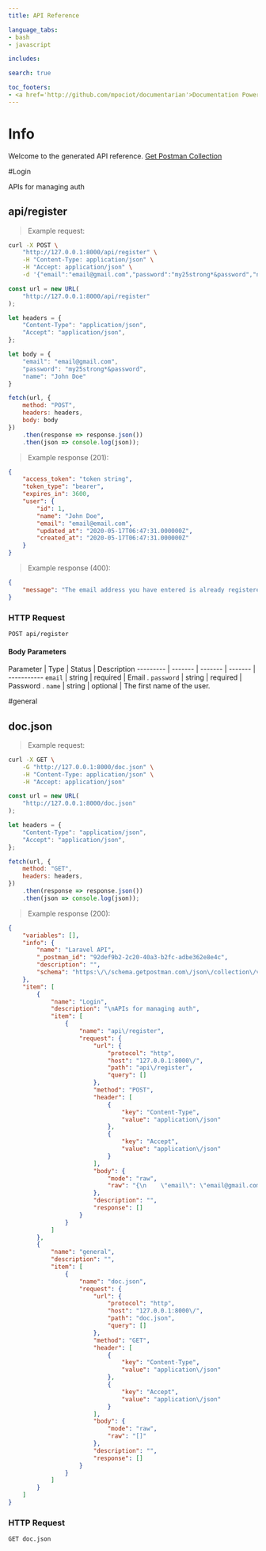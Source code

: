 ```yaml
---
title: API Reference

language_tabs:
- bash
- javascript

includes:

search: true

toc_footers:
- <a href='http://github.com/mpociot/documentarian'>Documentation Powered by Documentarian</a>
---
```

<!-- START_INFO -->
# Info

Welcome to the generated API reference.
[Get Postman Collection](http://127.0.0.1:8000/docs/collection.json)

<!-- END_INFO -->

#Login


APIs for managing auth
<!-- START_d7b7952e7fdddc07c978c9bdaf757acf -->
## api/register
> Example request:

```bash
curl -X POST \
    "http://127.0.0.1:8000/api/register" \
    -H "Content-Type: application/json" \
    -H "Accept: application/json" \
    -d '{"email":"email@gmail.com","password":"my25strong*&password","name":"John Doe"}'

```

```javascript
const url = new URL(
    "http://127.0.0.1:8000/api/register"
);

let headers = {
    "Content-Type": "application/json",
    "Accept": "application/json",
};

let body = {
    "email": "email@gmail.com",
    "password": "my25strong*&password",
    "name": "John Doe"
}

fetch(url, {
    method: "POST",
    headers: headers,
    body: body
})
    .then(response => response.json())
    .then(json => console.log(json));
```


> Example response (201):

```json
{
    "access_token": "token string",
    "token_type": "bearer",
    "expires_in": 3600,
    "user": {
        "id": 1,
        "name": "John Doe",
        "email": "email@email.com",
        "updated_at": "2020-05-17T06:47:31.000000Z",
        "created_at": "2020-05-17T06:47:31.000000Z"
    }
}
```
> Example response (400):

```json
{
    "message": "The email address you have entered is already registered"
}
```

### HTTP Request
`POST api/register`

#### Body Parameters
Parameter | Type | Status | Description
--------- | ------- | ------- | ------- | -----------
    `email` | string |  required  | Email .
        `password` | string |  required  | Password .
        `name` | string |  optional  | The first name of the user.
    
<!-- END_d7b7952e7fdddc07c978c9bdaf757acf -->

#general


<!-- START_cd4a874127cd23508641c63b640ee838 -->
## doc.json
> Example request:

```bash
curl -X GET \
    -G "http://127.0.0.1:8000/doc.json" \
    -H "Content-Type: application/json" \
    -H "Accept: application/json"
```

```javascript
const url = new URL(
    "http://127.0.0.1:8000/doc.json"
);

let headers = {
    "Content-Type": "application/json",
    "Accept": "application/json",
};

fetch(url, {
    method: "GET",
    headers: headers,
})
    .then(response => response.json())
    .then(json => console.log(json));
```


> Example response (200):

```json
{
    "variables": [],
    "info": {
        "name": "Laravel API",
        "_postman_id": "92def9b2-2c20-40a3-b2fc-adbe362e8e4c",
        "description": "",
        "schema": "https:\/\/schema.getpostman.com\/json\/collection\/v2.0.0\/collection.json"
    },
    "item": [
        {
            "name": "Login",
            "description": "\nAPIs for managing auth",
            "item": [
                {
                    "name": "api\/register",
                    "request": {
                        "url": {
                            "protocol": "http",
                            "host": "127.0.0.1:8000\/",
                            "path": "api\/register",
                            "query": []
                        },
                        "method": "POST",
                        "header": [
                            {
                                "key": "Content-Type",
                                "value": "application\/json"
                            },
                            {
                                "key": "Accept",
                                "value": "application\/json"
                            }
                        ],
                        "body": {
                            "mode": "raw",
                            "raw": "{\n    \"email\": \"email@gmail.com\",\n    \"password\": \"my25strong*&password\",\n    \"name\": \"John Doe\"\n}"
                        },
                        "description": "",
                        "response": []
                    }
                }
            ]
        },
        {
            "name": "general",
            "description": "",
            "item": [
                {
                    "name": "doc.json",
                    "request": {
                        "url": {
                            "protocol": "http",
                            "host": "127.0.0.1:8000\/",
                            "path": "doc.json",
                            "query": []
                        },
                        "method": "GET",
                        "header": [
                            {
                                "key": "Content-Type",
                                "value": "application\/json"
                            },
                            {
                                "key": "Accept",
                                "value": "application\/json"
                            }
                        ],
                        "body": {
                            "mode": "raw",
                            "raw": "[]"
                        },
                        "description": "",
                        "response": []
                    }
                }
            ]
        }
    ]
}
```

### HTTP Request
`GET doc.json`


<!-- END_cd4a874127cd23508641c63b640ee838 -->



